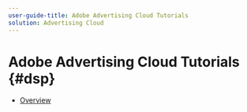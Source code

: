 ```yaml
---
user-guide-title: Adobe Advertising Cloud Tutorials
solution: Advertising Cloud
---
```


# Adobe Advertising Cloud Tutorials {#dsp}

+ [Overview](overview.md)

